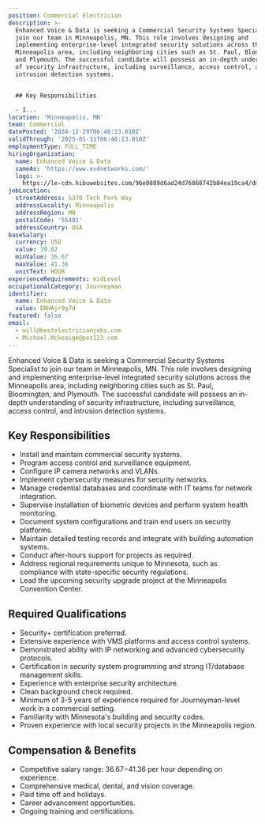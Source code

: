 ```yaml
---
position: Commercial Electrician
description: >-
  Enhanced Voice & Data is seeking a Commercial Security Systems Specialist to
  join our team in Minneapolis, MN. This role involves designing and
  implementing enterprise-level integrated security solutions across the
  Minneapolis area, including neighboring cities such as St. Paul, Bloomington,
  and Plymouth. The successful candidate will possess an in-depth understanding
  of security infrastructure, including surveillance, access control, and
  intrusion detection systems.


  ## Key Responsibilities

  - I...
location: 'Minneapolis, MN'
team: Commercial
datePosted: '2024-12-29T06:40:13.010Z'
validThrough: '2025-01-31T06:40:13.010Z'
employmentType: FULL_TIME
hiringOrganization:
  name: Enhanced Voice & Data
  sameAs: 'https://www.evdnetworks.com/'
  logo: >-
    https://le-cdn.hibuwebsites.com/96e0889d6ad24d76868742b04ea19ca4/dms3rep/multi/opt/enhanced-voice-and-data-networks-logo-530w.jpg
jobLocation:
  streetAddress: 5370 Tech Park Way
  addressLocality: Minneapolis
  addressRegion: MN
  postalCode: '55401'
  addressCountry: USA
baseSalary:
  currency: USD
  value: 39.02
  minValue: 36.67
  maxValue: 41.36
  unitText: HOUR
experienceRequirements: midLevel
occupationalCategory: Journeyman
identifier:
  name: Enhanced Voice & Data
  value: ENHAjr9g7d
featured: false
email:
  - will@bestelectricianjobs.com
  - Michael.Mckeaige@pes123.com
---
```




Enhanced Voice & Data is seeking a Commercial Security Systems Specialist to join our team in Minneapolis, MN. This role involves designing and implementing enterprise-level integrated security solutions across the Minneapolis area, including neighboring cities such as St. Paul, Bloomington, and Plymouth. The successful candidate will possess an in-depth understanding of security infrastructure, including surveillance, access control, and intrusion detection systems.

## Key Responsibilities
- Install and maintain commercial security systems.
- Program access control and surveillance equipment.
- Configure IP camera networks and VLANs.
- Implement cybersecurity measures for security networks.
- Manage credential databases and coordinate with IT teams for network integration.
- Supervise installation of biometric devices and perform system health monitoring.
- Document system configurations and train end users on security platforms.
- Maintain detailed testing records and integrate with building automation systems.
- Conduct after-hours support for projects as required.
- Address regional requirements unique to Minnesota, such as compliance with state-specific security regulations.
- Lead the upcoming security upgrade project at the Minneapolis Convention Center.

## Required Qualifications
- Security+ certification preferred.
- Extensive experience with VMS platforms and access control systems.
- Demonstrated ability with IP networking and advanced cybersecurity protocols.
- Certification in security system programming and strong IT/database management skills.
- Experience with enterprise security architecture.
- Clean background check required.
- Minimum of 3-5 years of experience required for Journeyman-level work in a commercial setting.
- Familiarity with Minnesota's building and security codes.
- Proven experience with local security projects in the Minneapolis region.

## Compensation & Benefits
- Competitive salary range: $36.67-$41.36 per hour depending on experience.
- Comprehensive medical, dental, and vision coverage.
- Paid time off and holidays.
- Career advancement opportunities.
- Ongoing training and certifications.
